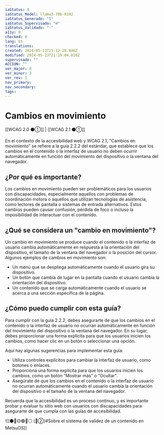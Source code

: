 ```yaml
---
iaStatus: 8
iaStatus_Model: llama3-70b-8192
iaStatus_Generado: "I"
iaStatus_Supervisado: "H"
iaStatus_Validado: "-"
a11y: 0
checked: 0
lang: ES
translations: 
created: 2024-05-23T21:12:28.846Z
modified: 2024-05-23T21:19:04.810Z
supervisado: ""
ACCION: ""
ver_major: 0
ver_minor: 3
ver_rev: 1
nav_primary: 
nav_secondary: 
tags:
---
```

# Cambios en movimiento


[[WCAG 2.0 ⚫①]] | [[WCAG 2.1 ⚫①]]


En el contexto de la accesibilidad web y WCAG 2.1, "Cambios en movimiento" se refiere a la guía 2.2.2 del estándar, que establece que los cambios en el contenido o la interfaz de usuario no deben ocurrir automáticamente en función del movimiento del dispositivo o la ventana del navegador.

## ¿Por qué es importante?

Los cambios en movimiento pueden ser problemáticos para los usuarios con discapacidades, especialmente aquellos con problemas de coordinación motora o aquellos que utilizan tecnologías de asistencia, como lectores de pantalla o sistemas de entrada alternativos. Estos cambios pueden causar confusión, pérdida de foco o incluso la imposibilidad de interactuar con el contenido.

## ¿Qué se considera un "cambio en movimiento"?

Un cambio en movimiento se produce cuando el contenido o la interfaz de usuario cambia automáticamente en respuesta a la orientación del dispositivo, el tamaño de la ventana del navegador o la posición del cursor. Algunos ejemplos de cambios en movimiento son:

* Un menú que se despliega automáticamente cuando el usuario gira su dispositivo.
* Un botón que cambia de lugar en la pantalla cuando el usuario cambia la orientación del dispositivo.
* Un contenido que se carga automáticamente cuando el usuario se acerca a una sección específica de la página.

## ¿Cómo puedo cumplir con esta guía?

Para cumplir con la guía 2.2.2, debes asegurarte de que los cambios en el contenido o la interfaz de usuario no ocurran automáticamente en función del movimiento del dispositivo o la ventana del navegador. En su lugar, debes proporcionar una forma explícita para que los usuarios inicien los cambios, como hacer clic en un botón o seleccionar una opción.

Aquí hay algunas sugerencias para implementar esta guía:

* Utiliza controles explícitos para cambiar la interfaz de usuario, como botones o enlaces.
* Proporciona una forma explícita para que los usuarios inicien los cambios, como un botón "Mostrar más" o "Ocultar".
* Asegúrate de que los cambios en el contenido o la interfaz de usuario no ocurran automáticamente cuando el usuario cambia la orientación del dispositivo o el tamaño de la ventana del navegador.

Recuerda que la accesibilidad es un proceso continuo, y es importante probar y evaluar tu sitio web con usuarios con discapacidades para asegurarte de que cumpla con las guías de accesibilidad.

![[⚫🔴🟡🟢🔵⚪ (🔴②)#Sobre el sistema de validez de un contenido en MetsuOS]]